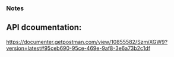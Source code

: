 ### Notes

## API dcoumentation:
https://documenter.getpostman.com/view/10855582/SzmiXGW9?version=latest#95ceb690-95ce-469e-9af8-3e6a73b2c1df

